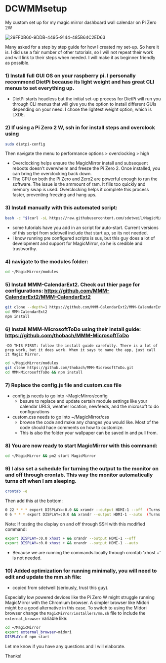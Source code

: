 # DCWMMsetup
My custom set up for my magic mirror dashboard wall calendar on Pi Zero 2W

![29FF0B60-9DDB-4495-9144-485B64C2ED63](https://user-images.githubusercontent.com/104077563/166502205-46e67ab6-69eb-4f78-abab-e0d337fb4b9f.JPG)

Many asked for a step by step guide for how I created my set-up. So here it is. I did use a fair number of other tutorials, so I will not repeat their work and will link to their steps when needed. I will make it as beginner friendly as possible.

### 1) Install full GUI OS on your raspberry pi. I personally recommend DietPi because its light weight and has great CLI menus to set everything up.
  - DietPi starts headless but the initial set-up process for DietPi will run you through CLI menus that will give you the option to install different GUIs depending on your need. I chose the lightest weight option, which is LXDE.
### 2) If using a Pi Zero 2 W, ssh in for install steps and overclock using 

```bash
sudo dietpi-config
```

Then navigate the menu to performance options > overclocking > high

  - Overclocking helps ensure the MagicMirror install and subsequent reboots doesn't overwhelm and freeze the Pi Zero 2. Once installed, you can bring the overclocking back down.
  - The CPU on both the Pi Zero and Zero2 are powerful enough to run the software. The issue is the ammount of ram. It fills too quickly and memory swap is used. Overclocking helps it complete this process faster, preventing freezing and hang ups.

### 3) Install manually with this automated script:
            
```bash
bash -c "$(curl -sL https://raw.githubusercontent.com/sdetweil/MagicMirror_scripts/master/fixuppm2.sh)"
```

  - some tutorials have you add in an script for auto-start. Current versions of this script from sdetweil include that start up, so its not needed.
  - I know running pre configured scripts is sus, but this guy does a lot of development and support for MagicMirror, so he is credible and trustworthy.


### 4) navigate to the modules folder: 

```bash
cd ~/MagicMirror/modules
```

### 5) Install MMM-CalendarExt2. Check out thier page for configurations: https://github.com/MMM-CalendarExt2/MMM-CalendarExt2

```bash
git clone --depth=1 https://github.com/MMM-CalendarExt2/MMM-CalendarExt2
cd MMM-CalendarExt2
npm install
```

### 6) Install MMM-MicrosoftToDo using their install guide: https://github.com/thobach/MMM-MicrosoftToDo
    -DO THIS FIRST: follow the install guide carefully. There is a lot of prep work, but it does work. When it says to name the app, just call it Magic Mirror.
    
```bash
cd ~/MagicMirror/modules
git clone https://github.com/thobach/MMM-MicrosoftToDo.git
cd MMM-MicrosoftToDo && npm install
```

### 7) Replace the config.js file and custom.css file
  - config.js needs to go into ~MagicMirror/config
    - besure to replace and update certain module settings like your calendar URLS, weather location, newfeeds, and the microsoft to do configurations
  - custom.css needs to go into ~/MagicMirror/css
    - browse the code and make any changes you would like. Most of the code should hace comments on how to customize.
    - This is also the folder your wallpaper can be saved in and pull from.


### 8) You are now ready to start MagicMirror with this command:

```bash
cd ~/MagicMirror && pm2 start MagicMirror
```
    
### 9) I also set a schedule for turning the output to the monitor on and off through crontab. This way the monitor automatically turns off when I am sleeping.

```bash
crontab -e
```

Then add this at the bottom:

```bash
0 22 * * * export DISPLAY=:0.0 && xrandr --output HDMI-1 --off  (Turns the monitor off)
0 6 * * * export DISPLAY=:0.0 && xrandr --output HDMI-1 --auto  (Turns the monitor on)
```

Note: If testing the display on and off through SSH with this modified command:

```bash
export DISPLAY=:0.0 xhost + && xrandr --output HDMI-1 --off
export DISPLAY=:0.0 xhost + && xrandr --output HDMI-1 --auto
```

  - Because we are running the commands locally through crontab 'xhost +' is not needed.

### 10) Added optimization for running minimally, you will need to edit and update the mm.sh file:

  - copied from sdetweil (seriously, trust this guy).

Especially low powered devices like the Pi Zero W might struggle running MagicMirror with the Chromium browser. A simpler browser like Midori might be a good alternative in this case. To switch to using the Midori browser change the `MagicMirror/installers/mm.sh` file to include the `external_browser` variable like:

```bash
cd ~/MagicMirror
export external_browser=midori
DISPLAY=:0 npm start
```
    
Let me know if you have any questions and I will elaborate.

Thanks!
